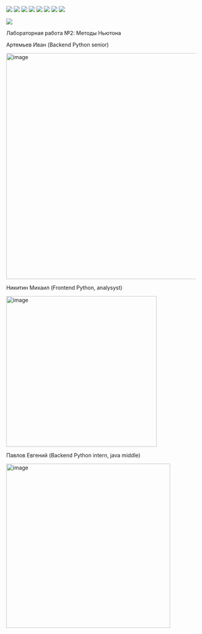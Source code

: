 ![](https://media.tenor.com/Ow4aJ_k2rgkAAAAM/cat-monday-left-me-broken-cat.gif)
![](https://media.tenor.com/Ow4aJ_k2rgkAAAAM/cat-monday-left-me-broken-cat.gif)
![](https://media.tenor.com/Ow4aJ_k2rgkAAAAM/cat-monday-left-me-broken-cat.gif)
![](https://media.tenor.com/Ow4aJ_k2rgkAAAAM/cat-monday-left-me-broken-cat.gif)
![](https://media.tenor.com/Ow4aJ_k2rgkAAAAM/cat-monday-left-me-broken-cat.gif)
![](https://media.tenor.com/Ow4aJ_k2rgkAAAAM/cat-monday-left-me-broken-cat.gif)
![](https://media.tenor.com/Ow4aJ_k2rgkAAAAM/cat-monday-left-me-broken-cat.gif)
![](https://media.tenor.com/Ow4aJ_k2rgkAAAAM/cat-monday-left-me-broken-cat.gif)

<img src=https://memepedia.ru/wp-content/uploads/2023/03/igor-gofman-7-8-odezhda-mem-4.png>


Лабораторная работа №2: Методы Ньютона

Артемьев Иван (Backend Python senior)

<img width="600" alt="image" src=https://github.com/Sedromun/lab2-MetOpt/assets/73930190/09c23bbf-0339-402b-bd4b-9ba802e9e5ae>

Никитин Михаил (Frontend Python, analysyst)

<img width="400" alt="image" src=https://github.com/Sedromun/lab2-MetOpt/assets/73930190/edb90250-64ca-4522-aee3-0f68154d4b8a>

Павлов Евгений (Backend Python intern, java middle)

<img width="436" alt="image" src="https://github.com/Sedromun/lab2-MetOpt/assets/73930190/dc947043-b1e1-4a78-beda-e6a376c25be9">

